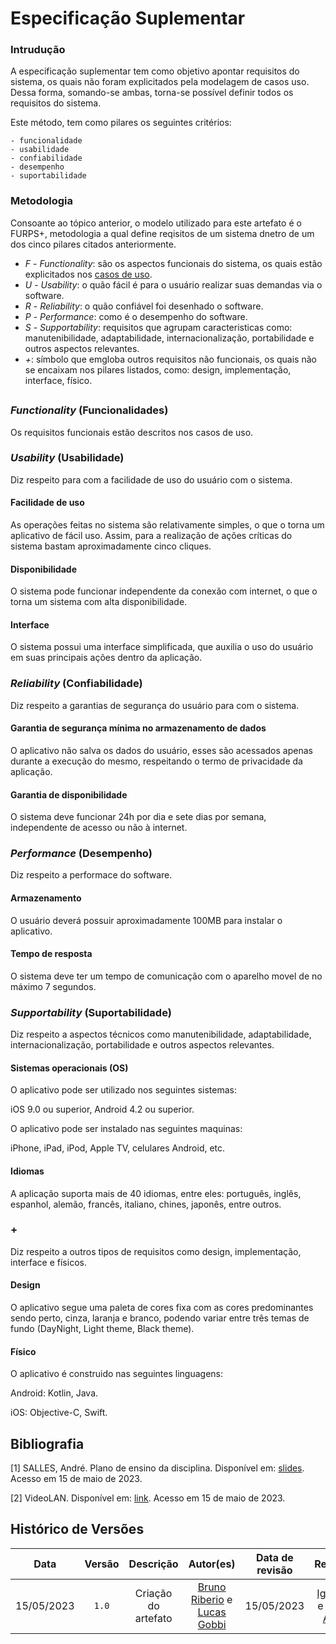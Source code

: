 # Especificação Suplementar

### Intrudução

A especificação suplementar tem como objetivo apontar requisitos do sistema, os quais não foram explicitados pela modelagem de  casos uso. Dessa forma, somando-se ambas, torna-se possível definir todos os requisitos do sistema.

Este método, tem como pilares os seguintes critérios:

	- funcionalidade
	- usabilidade
	- confiabilidade
	- desempenho
	- suportabilidade

### Metodologia

Consoante ao tópico anterior, o modelo utilizado para este artefato é o FURPS+, metodologia a qual define reqisitos de um sistema dnetro de um dos cinco pilares citados anteriormente.

- *F* - _Functionality_: são os aspectos funcionais do sistema, os quais estão explicitados nos [casos de uso](casos_de_uso.md).
- *U* - _Usability_: o quão fácil é para o usuário realizar suas demandas via o software.
- *R* - _Reliability_: o quão confiável foi desenhado o software.
- *P* - _Performance_: como é o desempenho do software.
- *S* - _Supportability_: requisitos que agrupam caracteristicas como: manutenibilidade, adaptabilidade, internacionalização, portabilidade e outros aspectos relevantes.
- *+*: símbolo que emgloba outros requisitos não funcionais, os quais não se encaixam nos pilares listados, como: design, implementação, interface, físico.

##

### _Functionality_ (Funcionalidades)

Os requisitos funcionais estão descritos nos casos de uso.

### _Usability_ (Usabilidade)

Diz respeito para com a facilidade de uso do usuário com o sistema.

#### Facilidade de uso

As operações feitas no sistema são relativamente simples, o que o torna um aplicativo de fácil uso. Assim, para a realização de ações críticas do sistema bastam aproximadamente cinco cliques.

#### Disponibilidade

O sistema pode funcionar independente da conexão com internet, o que o torna um sistema com alta disponibilidade.

#### Interface

O sistema possui uma interface simplificada, que auxilia o uso do usuário em suas principais ações dentro da aplicação.

### _Reliability_ (Confiabilidade)

Diz respeito a garantias de segurança do usuário para com o sistema.

#### Garantia de segurança mínima no armazenamento de dados

O aplicativo não salva os dados do usuário, esses são acessados apenas durante a execução do mesmo, respeitando o termo de privacidade da aplicação.

#### Garantia de disponibilidade

O sistema deve funcionar 24h por dia e sete dias por semana, independente de acesso ou não à internet.

### _Performance_ (Desempenho)

Diz respeito a performace do software.

#### Armazenamento

O usuário deverá possuir aproximadamente 100MB para instalar o aplicativo.

#### Tempo de resposta

O sistema deve ter um tempo de comunicação com o aparelho movel de no máximo 7 segundos.

### _Supportability_ (Suportabilidade)

Diz respeito a aspectos técnicos como manutenibilidade, adaptabilidade, internacionalização, portabilidade e outros aspectos relevantes.

#### Sistemas operacionais (OS)

O aplicativo pode ser utilizado nos seguintes sistemas:

iOS 9.0 ou superior, Android 4.2 ou superior.

O aplicativo pode ser instalado nas seguintes maquinas:

iPhone, iPad, iPod, Apple TV, celulares Android, etc.

#### Idiomas

A aplicação suporta mais de 40 idiomas, entre eles: português, inglês, espanhol, alemão, francês, italiano, chines, japonês, entre outros.

### +

Diz respeito a outros tipos de requisitos como design, implementação, interface e físicos.

#### Design

O aplicativo segue uma paleta de cores fixa com as cores predominantes sendo perto, cinza, laranja e branco, podendo variar entre três temas de fundo (DayNight, Light theme, Black theme).

#### Físico

O aplicativo é construido nas seguintes linguagens:

Android: Kotlin, Java.

iOS: Objective-C, Swift.

## Bibliografia

[1] SALLES, André. Plano de ensino da disciplina. Disponível em: [slides](https://aprender3.unb.br/pluginfile.php/2523100/mod_resource/content/1/Requisitos%20-%20Aula%20013a.pdf). Acesso em 15 de maio de 2023.

[2] VideoLAN. Disponível em: [link](https://www.videolan.org/vlc/libvlc.html). Acesso em 15 de maio de 2023.

## Histórico de Versões
| Data | Versão | Descrição | Autor(es) | Data de revisão | Revisor(es) |
| :-: | :-: | :-: | :-: | :-: | :-: |
| 15/05/2023 | `1.0` | Criação do artefato | [Bruno Riberio](https://github.com/BrunoRibeiro) e [Lucas Gobbi](https://github.com/LucasBerholz) | 15/05/2023 | [Igor Penha](https://github.com/igorpenhaa) e [Giovanni Alvissus](https://github.com/gitovanni1106) |
